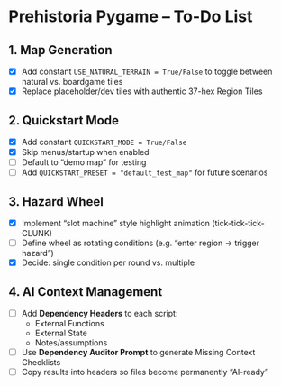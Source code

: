 # Prehistoria Pygame – To-Do List

## 1. Map Generation
- [x] Add constant `USE_NATURAL_TERRAIN = True/False` to toggle between natural vs. boardgame tiles  
- [x] Replace placeholder/dev tiles with authentic 37-hex Region Tiles  

## 2. Quickstart Mode
- [x] Add constant `QUICKSTART_MODE = True/False`  
- [x] Skip menus/startup when enabled  
- [ ] Default to “demo map” for testing  
- [ ] Add `QUICKSTART_PRESET = "default_test_map"` for future scenarios  

## 3. Hazard Wheel
- [x] Implement “slot machine” style highlight animation (tick-tick-tick-CLUNK)  
- [ ] Define wheel as rotating conditions (e.g. “enter region → trigger hazard”)  
- [x] Decide: single condition per round vs. multiple  

## 4. AI Context Management
- [ ] Add **Dependency Headers** to each script:  
  - External Functions  
  - External State  
  - Notes/assumptions  
- [ ] Use **Dependency Auditor Prompt** to generate Missing Context Checklists  
- [ ] Copy results into headers so files become permanently “AI-ready”  
